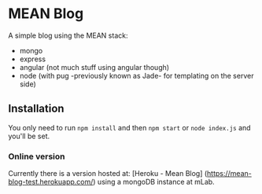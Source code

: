 # MEAN Blog
A simple blog using the MEAN stack:
-  mongo
-  express
-  angular (not much stuff using angular though)
-  node (with pug -previously known as Jade- for templating on the server side)

## Installation
You only need to run `npm install` and then `npm start` or `node index.js` and you'll be set.

### Online version
Currently there is a version hosted at: [Heroku - Mean Blog] (https://mean-blog-test.herokuapp.com/) using a mongoDB instance at mLab.
